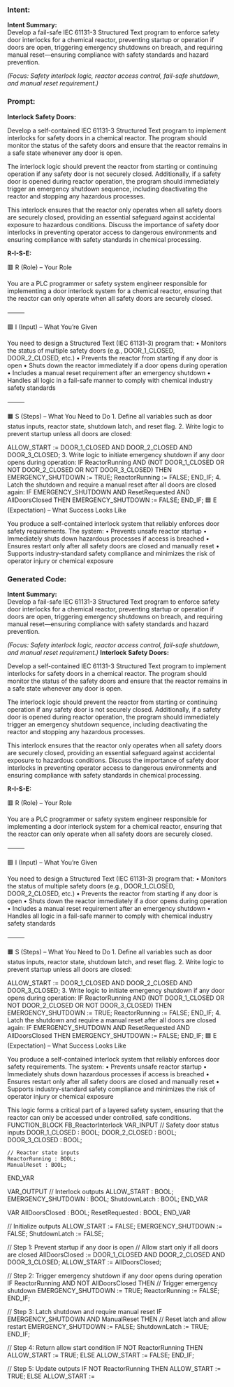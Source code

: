 ### Intent:
**Intent Summary:**  
Develop a fail-safe IEC 61131-3 Structured Text program to enforce safety door interlocks for a chemical reactor, preventing startup or operation if doors are open, triggering emergency shutdowns on breach, and requiring manual reset—ensuring compliance with safety standards and hazard prevention.  

*(Focus: Safety interlock logic, reactor access control, fail-safe shutdown, and manual reset requirement.)*

### Prompt:
**Interlock Safety Doors:**

Develop a self-contained IEC 61131-3 Structured Text program to implement interlocks for safety doors in a chemical reactor. The program should monitor the status of the safety doors and ensure that the reactor remains in a safe state whenever any door is open.

The interlock logic should prevent the reactor from starting or continuing operation if any safety door is not securely closed. Additionally, if a safety door is opened during reactor operation, the program should immediately trigger an emergency shutdown sequence, including deactivating the reactor and stopping any hazardous processes.

This interlock ensures that the reactor only operates when all safety doors are securely closed, providing an essential safeguard against accidental exposure to hazardous conditions. Discuss the importance of safety door interlocks in preventing operator access to dangerous environments and ensuring compliance with safety standards in chemical processing.

**R-I-S-E:**

🟥 R (Role) – Your Role

You are a PLC programmer or safety system engineer responsible for implementing a door interlock system for a chemical reactor, ensuring that the reactor can only operate when all safety doors are securely closed.

⸻

🟩 I (Input) – What You’re Given

You need to design a Structured Text (IEC 61131-3) program that:
	•	Monitors the status of multiple safety doors (e.g., DOOR_1_CLOSED, DOOR_2_CLOSED, etc.)
	•	Prevents the reactor from starting if any door is open
	•	Shuts down the reactor immediately if a door opens during operation
	•	Includes a manual reset requirement after an emergency shutdown
	•	Handles all logic in a fail-safe manner to comply with chemical industry safety standards

⸻

🟧 S (Steps) – What You Need to Do
	1.	Define all variables such as door status inputs, reactor state, shutdown latch, and reset flag.
	2.	Write logic to prevent startup unless all doors are closed:

ALLOW_START := DOOR_1_CLOSED AND DOOR_2_CLOSED AND DOOR_3_CLOSED;
  3.	Write logic to initiate emergency shutdown if any door opens during operation:
  IF ReactorRunning AND (NOT DOOR_1_CLOSED OR NOT DOOR_2_CLOSED OR NOT DOOR_3_CLOSED) THEN
    EMERGENCY_SHUTDOWN := TRUE;
    ReactorRunning := FALSE;
END_IF;
  4.	Latch the shutdown and require a manual reset after all doors are closed again:
  IF EMERGENCY_SHUTDOWN AND ResetRequested AND AllDoorsClosed THEN
    EMERGENCY_SHUTDOWN := FALSE;
END_IF;
🟦 E (Expectation) – What Success Looks Like

You produce a self-contained interlock system that reliably enforces door safety requirements. The system:
	•	Prevents unsafe reactor startup
	•	Immediately shuts down hazardous processes if access is breached
	•	Ensures restart only after all safety doors are closed and manually reset
	•	Supports industry-standard safety compliance and minimizes the risk of operator injury or chemical exposure

### Generated Code:
**Intent Summary:**  
Develop a fail-safe IEC 61131-3 Structured Text program to enforce safety door interlocks for a chemical reactor, preventing startup or operation if doors are open, triggering emergency shutdowns on breach, and requiring manual reset—ensuring compliance with safety standards and hazard prevention.  

*(Focus: Safety interlock logic, reactor access control, fail-safe shutdown, and manual reset requirement.)*
**Interlock Safety Doors:**

Develop a self-contained IEC 61131-3 Structured Text program to implement interlocks for safety doors in a chemical reactor. The program should monitor the status of the safety doors and ensure that the reactor remains in a safe state whenever any door is open.

The interlock logic should prevent the reactor from starting or continuing operation if any safety door is not securely closed. Additionally, if a safety door is opened during reactor operation, the program should immediately trigger an emergency shutdown sequence, including deactivating the reactor and stopping any hazardous processes.

This interlock ensures that the reactor only operates when all safety doors are securely closed, providing an essential safeguard against accidental exposure to hazardous conditions. Discuss the importance of safety door interlocks in preventing operator access to dangerous environments and ensuring compliance with safety standards in chemical processing.

**R-I-S-E:**

🟥 R (Role) – Your Role

You are a PLC programmer or safety system engineer responsible for implementing a door interlock system for a chemical reactor, ensuring that the reactor can only operate when all safety doors are securely closed.

⸻

🟩 I (Input) – What You’re Given

You need to design a Structured Text (IEC 61131-3) program that:
	•	Monitors the status of multiple safety doors (e.g., DOOR_1_CLOSED, DOOR_2_CLOSED, etc.)
	•	Prevents the reactor from starting if any door is open
	•	Shuts down the reactor immediately if a door opens during operation
	•	Includes a manual reset requirement after an emergency shutdown
	•	Handles all logic in a fail-safe manner to comply with chemical industry safety standards

⸻

🟧 S (Steps) – What You Need to Do
	1.	Define all variables such as door status inputs, reactor state, shutdown latch, and reset flag.
	2.	Write logic to prevent startup unless all doors are closed:

ALLOW_START := DOOR_1_CLOSED AND DOOR_2_CLOSED AND DOOR_3_CLOSED;
  3.	Write logic to initiate emergency shutdown if any door opens during operation:
  IF ReactorRunning AND (NOT DOOR_1_CLOSED OR NOT DOOR_2_CLOSED OR NOT DOOR_3_CLOSED) THEN
    EMERGENCY_SHUTDOWN := TRUE;
    ReactorRunning := FALSE;
END_IF;
  4.	Latch the shutdown and require a manual reset after all doors are closed again:
  IF EMERGENCY_SHUTDOWN AND ResetRequested AND AllDoorsClosed THEN
    EMERGENCY_SHUTDOWN := FALSE;
END_IF;
🟦 E (Expectation) – What Success Looks Like

You produce a self-contained interlock system that reliably enforces door safety requirements. The system:
	•	Prevents unsafe reactor startup
	•	Immediately shuts down hazardous processes if access is breached
	•	Ensures restart only after all safety doors are closed and manually reset
	•	Supports industry-standard safety compliance and minimizes the risk of operator injury or chemical exposure

This logic forms a critical part of a layered safety system, ensuring that the reactor can only be accessed under controlled, safe conditions.
FUNCTION_BLOCK FB_ReactorInterlock
VAR_INPUT
    // Safety door status inputs
    DOOR_1_CLOSED : BOOL;
    DOOR_2_CLOSED : BOOL;
    DOOR_3_CLOSED : BOOL;

    // Reactor state inputs
    ReactorRunning : BOOL;
    ManualReset : BOOL;
END_VAR

VAR_OUTPUT
    // Interlock outputs
    ALLOW_START : BOOL;
    EMERGENCY_SHUTDOWN : BOOL;
    ShutdownLatch : BOOL;
END_VAR

VAR
    AllDoorsClosed : BOOL;
    ResetRequested : BOOL;
END_VAR

// Initialize outputs
ALLOW_START := FALSE;
EMERGENCY_SHUTDOWN := FALSE;
ShutdownLatch := FALSE;

// Step 1: Prevent startup if any door is open
// Allow start only if all doors are closed
AllDoorsClosed := DOOR_1_CLOSED AND DOOR_2_CLOSED AND DOOR_3_CLOSED;
ALLOW_START := AllDoorsClosed;

// Step 2: Trigger emergency shutdown if any door opens during operation
IF ReactorRunning AND NOT AllDoorsClosed THEN
    // Trigger emergency shutdown
    EMERGENCY_SHUTDOWN := TRUE;
    ReactorRunning := FALSE;
END_IF;

// Step 3: Latch shutdown and require manual reset
IF EMERGENCY_SHUTDOWN AND ManualReset THEN
    // Reset latch and allow restart
    EMERGENCY_SHUTDOWN := FALSE;
    ShutdownLatch := TRUE;
END_IF;

// Step 4: Return allow start condition
IF NOT ReactorRunning THEN
    ALLOW_START := TRUE;
ELSE
    ALLOW_START := FALSE;
END_IF;

// Step 5: Update outputs
IF NOT ReactorRunning THEN
    ALLOW_START := TRUE;
ELSE
    ALLOW_START :=
